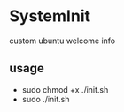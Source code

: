 SystemInit
==========

custom  ubuntu welcome info

usage
----------
* sudo chmod +x ./init.sh
* sudo ./init.sh
